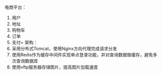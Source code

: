 电商平台：
  1. 用户
  2. 地址
  3. 购物车
  4. 订单
  5. 支付=
架构：
  7. 采用分布式Tomcat，使用Nginx方向代理完成请求分发
  8. 使用Redis作为缓存中间件实现单点登录功能，并对查询数据做缓存，避免多次查询数据库
  9. 使用vftp服务器存储图片，提高图片加载速度
